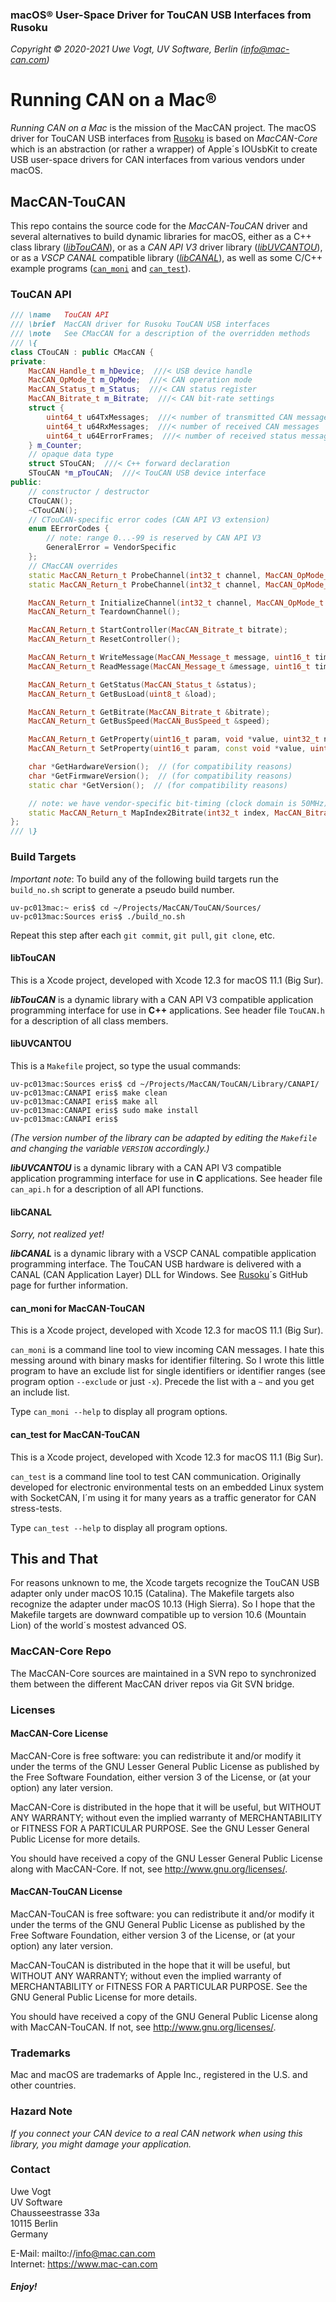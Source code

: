 ### macOS&reg; User-Space Driver for TouCAN USB Interfaces from Rusoku

_Copyright &copy; 2020-2021  Uwe Vogt, UV Software, Berlin (info@mac-can.com)_

# Running CAN on a Mac&reg;

_Running CAN on a Mac_ is the mission of the MacCAN project.
The macOS driver for TouCAN USB interfaces from [Rusoku](https://www.rusoku.com) is based on _MacCAN-Core_ which is an abstraction (or rather a wrapper) of Apple´s IOUsbKit to create USB user-space drivers for CAN interfaces from various vendors under macOS.

## MacCAN-TouCAN

This repo contains the source code for the _MacCAN-TouCAN_ driver and several alternatives to build dynamic libraries for macOS,
either as a C++ class library ([_libTouCAN_](#libTouCAN)),
or as a _CAN API V3_ driver library ([_libUVCANTOU_](#libUVCANTOU)),
or as a _VSCP CANAL_ compatible library ([_libCANAL_](#libCANAL)),
as well as some C/C++ example programs ([`can_moni`](can_moni-for-maccan-toucan) and [`can_test`](can_test-for-maccan-toucan)).


### TouCAN API

```C++
/// \name   TouCAN API
/// \brief  MacCAN driver for Rusoku TouCAN USB interfaces
/// \note   See CMacCAN for a description of the overridden methods
/// \{
class CTouCAN : public CMacCAN {
private:
    MacCAN_Handle_t m_hDevice;  ///< USB device handle
    MacCAN_OpMode_t m_OpMode;  ///< CAN operation mode
    MacCAN_Status_t m_Status;  ///< CAN status register
    MacCAN_Bitrate_t m_Bitrate;  ///< CAN bit-rate settings
    struct {
        uint64_t u64TxMessages;  ///< number of transmitted CAN messages
        uint64_t u64RxMessages;  ///< number of received CAN messages
        uint64_t u64ErrorFrames;  ///< number of received status messages
    } m_Counter;
    // opaque data type
    struct STouCAN;  ///< C++ forward declaration
    STouCAN *m_pTouCAN;  ///< TouCAN USB device interface
public:
    // constructor / destructor
    CTouCAN();
    ~CTouCAN();
    // CTouCAN-specific error codes (CAN API V3 extension)
    enum EErrorCodes {
        // note: range 0...-99 is reserved by CAN API V3
        GeneralError = VendorSpecific
    };
    // CMacCAN overrides
    static MacCAN_Return_t ProbeChannel(int32_t channel, MacCAN_OpMode_t opMode, const void *param, EChannelState &state);
    static MacCAN_Return_t ProbeChannel(int32_t channel, MacCAN_OpMode_t opMode, EChannelState &state);

    MacCAN_Return_t InitializeChannel(int32_t channel, MacCAN_OpMode_t opMode, const void *param = NULL);
    MacCAN_Return_t TeardownChannel();

    MacCAN_Return_t StartController(MacCAN_Bitrate_t bitrate);
    MacCAN_Return_t ResetController();

    MacCAN_Return_t WriteMessage(MacCAN_Message_t message, uint16_t timeout = 0U);
    MacCAN_Return_t ReadMessage(MacCAN_Message_t &message, uint16_t timeout = CANREAD_INFINITE);

    MacCAN_Return_t GetStatus(MacCAN_Status_t &status);
    MacCAN_Return_t GetBusLoad(uint8_t &load);

    MacCAN_Return_t GetBitrate(MacCAN_Bitrate_t &bitrate);
    MacCAN_Return_t GetBusSpeed(MacCAN_BusSpeed_t &speed);

    MacCAN_Return_t GetProperty(uint16_t param, void *value, uint32_t nbytes);
    MacCAN_Return_t SetProperty(uint16_t param, const void *value, uint32_t nbytes);

    char *GetHardwareVersion();  // (for compatibility reasons)
    char *GetFirmwareVersion();  // (for compatibility reasons)
    static char *GetVersion();  // (for compatibility reasons)

    // note: we have vendor-specific bit-timing (clock domain is 50MHz)
    static MacCAN_Return_t MapIndex2Bitrate(int32_t index, MacCAN_Bitrate_t &bitrate);
};
/// \}
```

### Build Targets

_Important note_: To build any of the following build targets run the `build_no.sh` script to generate a pseudo build number.
```
uv-pc013mac:~ eris$ cd ~/Projects/MacCAN/TouCAN/Sources/
uv-pc013mac:Sources eris$ ./build_no.sh
```
Repeat this step after each `git commit`, `git pull`, `git clone`, etc.

#### libTouCAN

This is a Xcode project, developed with Xcode 12.3 for macOS 11.1 (Big Sur).

___libTouCAN___ is a dynamic library with a CAN API V3 compatible application programming interface for use in __C++__ applications.
See header file `TouCAN.h` for a description of all class members.

#### libUVCANTOU

This is a `Makefile` project, so type the usual commands:
```
uv-pc013mac:Sources eris$ cd ~/Projects/MacCAN/TouCAN/Library/CANAPI/
uv-pc013mac:CANAPI eris$ make clean
uv-pc013mac:CANAPI eris$ make all
uv-pc013mac:CANAPI eris$ sudo make install
uv-pc013mac:CANAPI eris$
```
_(The version number of the library can be adapted by editing the `Makefile` and changing the variable `VERSION` accordingly.)_

___libUVCANTOU___ is a dynamic library with a CAN API V3 compatible application programming interface for use in __C__ applications.
See header file `can_api.h` for a description of all API functions.

#### libCANAL

_Sorry, not realized yet!_

___libCANAL___ is a dynamic library with a VSCP CANAL compatible application programming interface.
The TouCAN USB hardware is delivered with a CANAL (CAN Application Layer) DLL for Windows.
See [Rusoku](https://github.com/rusoku)´s GitHub page for further information.

#### can_moni for MacCAN-TouCAN

This is a Xcode project, developed with Xcode 12.3 for macOS 11.1 (Big Sur).

`can_moni` is a command line tool to view incoming CAN messages.
I hate this messing around with binary masks for identifier filtering.
So I wrote this little program to have an exclude list for single identifiers or identifier ranges (see program option `--exclude` or just `-x`). Precede the list with a `~` and you get an include list.

Type `can_moni --help` to display all program options.

#### can_test for MacCAN-TouCAN

This is a Xcode project, developed with Xcode 12.3 for macOS 11.1 (Big Sur).

`can_test` is a command line tool to test CAN communication.
Originally developed for electronic environmental tests on an embedded Linux system with SocketCAN, I´m using it for many years as a traffic generator for CAN stress-tests.

Type `can_test --help` to display all program options.

## This and That

For reasons unknown to me, the Xcode targets recognize the TouCAN USB adapter only under macOS 10.15 (Catalina). The Makefile targets also recognize the adapter under macOS 10.13 (High Sierra). So I hope that the Makefile targets are downward compatible up to version 10.6 (Mountain Lion) of the world´s mostest advanced OS.

### MacCAN-Core Repo

The MacCAN-Core sources are maintained in a SVN repo to synchronized them between the different MacCAN driver repos via Git SVN bridge.

### Licenses

#### MacCAN-Core License

MacCAN-Core is free software: you can redistribute it and/or modify
it under the terms of the GNU Lesser General Public License as published by
the Free Software Foundation, either version 3 of the License, or
(at your option) any later version.

MacCAN-Core is distributed in the hope that it will be useful,
but WITHOUT ANY WARRANTY; without even the implied warranty of
MERCHANTABILITY or FITNESS FOR A PARTICULAR PURPOSE.  See the
GNU Lesser General Public License for more details.

You should have received a copy of the GNU Lesser General Public License
along with MacCAN-Core.  If not, see <http://www.gnu.org/licenses/>.

#### MacCAN-TouCAN License

MacCAN-TouCAN is free software: you can redistribute it and/or modify
it under the terms of the GNU General Public License as published by
the Free Software Foundation, either version 3 of the License, or
(at your option) any later version.

MacCAN-TouCAN is distributed in the hope that it will be useful,
but WITHOUT ANY WARRANTY; without even the implied warranty of
MERCHANTABILITY or FITNESS FOR A PARTICULAR PURPOSE.  See the
GNU General Public License for more details.

You should have received a copy of the GNU General Public License
along with MacCAN-TouCAN.  If not, see <http://www.gnu.org/licenses/>.

### Trademarks

Mac and macOS are trademarks of Apple Inc., registered in the U.S. and other countries.

### Hazard Note

_If you connect your CAN device to a real CAN network when using this library, you might damage your application._

### Contact

Uwe Vogt \
UV Software \
Chausseestrasse 33a \
10115 Berlin \
Germany

E-Mail: mailto://info@mac.can.com \
Internet: https://www.mac-can.com

##### *Enjoy!*
